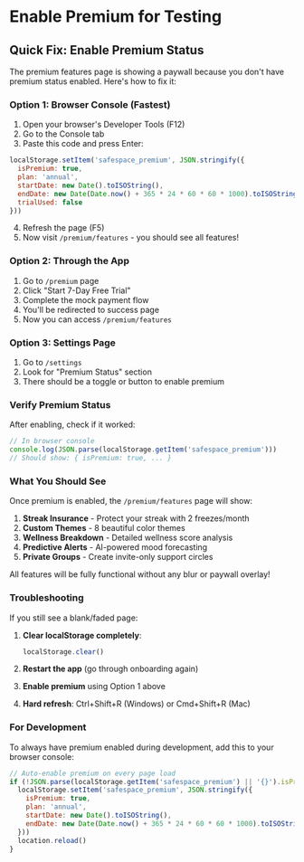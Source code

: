 # Enable Premium for Testing

## Quick Fix: Enable Premium Status

The premium features page is showing a paywall because you don't have premium status enabled. Here's how to fix it:

### Option 1: Browser Console (Fastest)

1. Open your browser's Developer Tools (F12)
2. Go to the Console tab
3. Paste this code and press Enter:

```javascript
localStorage.setItem('safespace_premium', JSON.stringify({
  isPremium: true,
  plan: 'annual',
  startDate: new Date().toISOString(),
  endDate: new Date(Date.now() + 365 * 24 * 60 * 60 * 1000).toISOString(),
  trialUsed: false
}))
```

4. Refresh the page (F5)
5. Now visit `/premium/features` - you should see all features!

### Option 2: Through the App

1. Go to `/premium` page
2. Click "Start 7-Day Free Trial"
3. Complete the mock payment flow
4. You'll be redirected to success page
5. Now you can access `/premium/features`

### Option 3: Settings Page

1. Go to `/settings`
2. Look for "Premium Status" section
3. There should be a toggle or button to enable premium

### Verify Premium Status

After enabling, check if it worked:

```javascript
// In browser console
console.log(JSON.parse(localStorage.getItem('safespace_premium')))
// Should show: { isPremium: true, ... }
```

### What You Should See

Once premium is enabled, the `/premium/features` page will show:

1. **Streak Insurance** - Protect your streak with 2 freezes/month
2. **Custom Themes** - 8 beautiful color themes
3. **Wellness Breakdown** - Detailed wellness score analysis
4. **Predictive Alerts** - AI-powered mood forecasting
5. **Private Groups** - Create invite-only support circles

All features will be fully functional without any blur or paywall overlay!

### Troubleshooting

If you still see a blank/faded page:

1. **Clear localStorage completely**:
   ```javascript
   localStorage.clear()
   ```

2. **Restart the app** (go through onboarding again)

3. **Enable premium** using Option 1 above

4. **Hard refresh**: Ctrl+Shift+R (Windows) or Cmd+Shift+R (Mac)

### For Development

To always have premium enabled during development, add this to your browser console:

```javascript
// Auto-enable premium on every page load
if (!JSON.parse(localStorage.getItem('safespace_premium') || '{}').isPremium) {
  localStorage.setItem('safespace_premium', JSON.stringify({
    isPremium: true,
    plan: 'annual',
    startDate: new Date().toISOString(),
    endDate: new Date(Date.now() + 365 * 24 * 60 * 60 * 1000).toISOString()
  }))
  location.reload()
}
```
